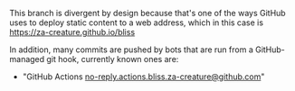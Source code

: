 This branch is divergent by design because that's one of the ways GitHub uses
to deploy static content to a web address, which in this case is
https://za-creature.github.io/bliss

In addition, many commits are pushed by bots that are run from a GitHub-managed
git hook, currently known ones are:
- "GitHub Actions <no-reply.actions.bliss.za-creature@github.com>"

